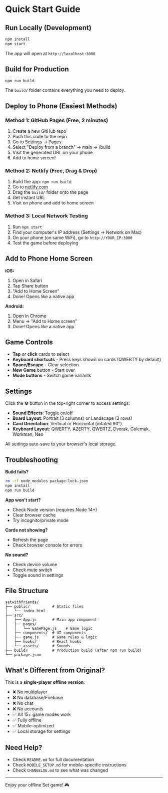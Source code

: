 # Quick Start Guide

## Run Locally (Development)

```bash
npm install
npm start
```

The app will open at `http://localhost:3000`

## Build for Production

```bash
npm run build
```

The `build/` folder contains everything you need to deploy.

## Deploy to Phone (Easiest Methods)

### Method 1: GitHub Pages (Free, 2 minutes)
1. Create a new GitHub repo
2. Push this code to the repo
3. Go to Settings → Pages
4. Select "Deploy from a branch" → main → /build
5. Visit the generated URL on your phone
6. Add to home screen!

### Method 2: Netlify (Free, Drag & Drop)
1. Build the app: `npm run build`
2. Go to [netlify.com](https://netlify.com)
3. Drag the `build/` folder onto the page
4. Get instant URL
5. Visit on phone and add to home screen

### Method 3: Local Network Testing
1. Run `npm start`
2. Find your computer's IP address (Settings → Network on Mac)
3. On your phone (on same WiFi), go to `http://YOUR_IP:3000`
4. Test the game before deploying

## Add to Phone Home Screen

**iOS:**
1. Open in Safari
2. Tap Share button
3. "Add to Home Screen"
4. Done! Opens like a native app

**Android:**
1. Open in Chrome
2. Menu → "Add to Home screen"
3. Done! Opens like a native app

## Game Controls

- **Tap** or **click** cards to select
- **Keyboard shortcuts** - Press keys shown on cards (QWERTY by default)
- **Space/Escape** - Clear selection
- **New Game** button - Start over
- **Mode buttons** - Switch game variants

## Settings

Click the **⚙️** button in the top-right corner to access settings:
- **Sound Effects**: Toggle on/off
- **Board Layout**: Portrait (3 columns) or Landscape (3 rows)
- **Card Orientation**: Vertical or Horizontal (rotated 90°)
- **Keyboard Layout**: QWERTY, AZERTY, QWERTZ, Dvorak, Colemak, Workman, Neo

All settings auto-save to your browser's local storage.

## Troubleshooting

**Build fails?**
```bash
rm -rf node_modules package-lock.json
npm install
npm run build
```

**App won't start?**
- Check Node version (requires Node 14+)
- Clear browser cache
- Try incognito/private mode

**Cards not showing?**
- Refresh the page
- Check browser console for errors

**No sound?**
- Check device volume
- Check mute switch
- Toggle sound in settings

## File Structure

```
setwithfriends/
├── public/          # Static files
│   └── index.html
├── src/
│   ├── App.js       # Main app component
│   ├── pages/
│   │   └── GamePage.js    # Game logic
│   ├── components/  # UI components
│   ├── game.js      # Game rules & logic
│   ├── hooks/       # React hooks
│   └── assets/      # Sounds
├── build/           # Production build (after npm run build)
└── package.json
```

## What's Different from Original?

This is a **single-player offline version**:
- ❌ No multiplayer
- ❌ No database/Firebase
- ❌ No chat
- ❌ No accounts
- ✅ All 15+ game modes work
- ✅ Fully offline
- ✅ Mobile-optimized
- ✅ Local storage for settings

## Need Help?

- Check `README.md` for full documentation
- Check `MOBILE_SETUP.md` for mobile-specific instructions
- Check `CHANGELOG.md` to see what was changed

---

Enjoy your offline Set game! 🎮

